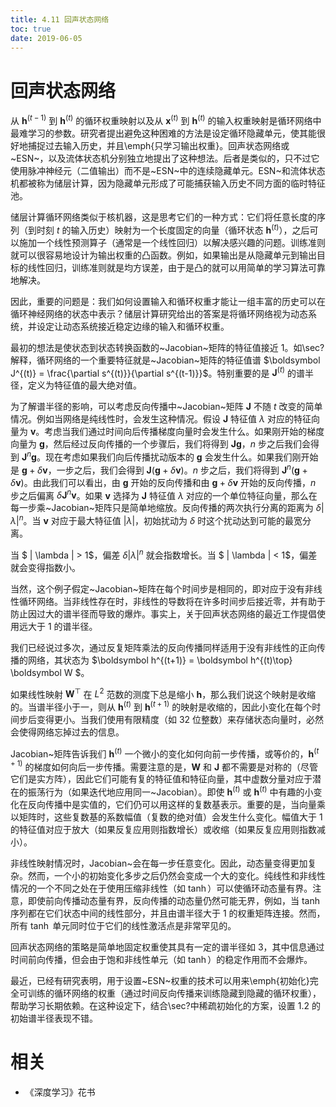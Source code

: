 ```yaml
---
title: 4.11 回声状态网络
toc: true
date: 2019-06-05
---
```


# 回声状态网络

从 $\boldsymbol h^{(t-1)}$ 到 $\boldsymbol h^{(t)}$ 的循环权重映射以及从 $\boldsymbol x^{(t)}$ 到 $\boldsymbol h^{(t)}$ 的输入权重映射是循环网络中最难学习的参数。研究者提出避免这种困难的方法是设定循环隐藏单元，使其能很好地捕捉过去输入历史，并且\emph{只学习输出权重}。回声状态网络或~ESN~，以及流体状态机分别独立地提出了这种想法。后者是类似的，只不过它使用脉冲神经元（二值输出）而不是~ESN~中的连续隐藏单元。ESN~和流体状态机都被称为储层计算，因为隐藏单元形成了可能捕获输入历史不同方面的临时特征池。


储层计算循环网络类似于核机器，这是思考它们的一种方式：它们将任意长度的序列（到时刻 $t$ 的输入历史）映射为一个长度固定的向量（循环状态 $\boldsymbol h^{(t)}$），之后可以施加一个线性预测算子（通常是一个线性回归）以解决感兴趣的问题。训练准则就可以很容易地设计为输出权重的凸函数。例如，如果输出是从隐藏单元到输出目标的线性回归，训练准则就是均方误差，由于是凸的就可以用简单的学习算法可靠地解决。

因此，重要的问题是：我们如何设置输入和循环权重才能让一组丰富的历史可以在循环神经网络的状态中表示？储层计算研究给出的答案是将循环网络视为动态系统，并设定让动态系统接近稳定边缘的输入和循环权重。

最初的想法是使状态到状态转换函数的~Jacobian~矩阵的特征值接近 1。如\sec?解释，循环网络的一个重要特征就是~Jacobian~矩阵的特征值谱 $\boldsymbol J^{(t)} = \frac{\partial s^{(t)}}{\partial s^{(t-1)}}$。特别重要的是 $\boldsymbol J^{(t)}$ 的谱半径，定义为特征值的最大绝对值。

为了解谱半径的影响，可以考虑反向传播中~Jacobian~矩阵 $\boldsymbol J$ 不随 $t$ 改变的简单情况。例如当网络是纯线性时，会发生这种情况。假设 $\boldsymbol J$ 特征值 $\lambda$ 对应的特征向量为 $\boldsymbol v$。考虑当我们通过时间向后传播梯度向量时会发生什么。如果刚开始的梯度向量为 $\boldsymbol g$，然后经过反向传播的一个步骤后，我们将得到 $\boldsymbol J \boldsymbol g$，$n$ 步之后我们会得到 $\boldsymbol J^n \boldsymbol g$。现在考虑如果我们向后传播扰动版本的 $\boldsymbol g$ 会发生什么。如果我们刚开始是 $\boldsymbol g + \delta \boldsymbol v$，一步之后，我们会得到 $\boldsymbol J(\boldsymbol g + \delta \boldsymbol v)$。$n$ 步之后，我们将得到 $\boldsymbol J^n(\boldsymbol g + \delta \boldsymbol v)$。由此我们可以看出，由 $\boldsymbol g$ 开始的反向传播和由 $\boldsymbol g+\delta \boldsymbol v$ 开始的反向传播，$n$ 步之后偏离 $\delta \boldsymbol J^n \boldsymbol v$。如果 $\boldsymbol v$ 选择为 $\boldsymbol J$ 特征值 $\lambda$ 对应的一个单位特征向量，那么在每一步乘~Jacobian~矩阵只是简单地缩放。反向传播的两次执行分离的距离为 $\delta | \lambda |^n$。当 $\boldsymbol v$ 对应于最大特征值 $|\lambda|$，初始扰动为 $\delta$ 时这个扰动达到可能的最宽分离。

当 $ | \lambda | > 1$，偏差 $\delta | \lambda |^n$ 就会指数增长。当 $ | \lambda | < 1$，偏差就会变得指数小。


当然，这个例子假定~Jacobian~矩阵在每个时间步是相同的，即对应于没有非线性循环网络。当非线性存在时，非线性的导数将在许多时间步后接近零，并有助于防止因过大的谱半径而导致的爆炸。事实上，关于回声状态网络的最近工作提倡使用远大于 1 的谱半径。

我们已经说过多次，通过反复矩阵乘法的反向传播同样适用于没有非线性的正向传播的网络，其状态为 $\boldsymbol h^{(t+1)} = \boldsymbol h^{(t)\top} \boldsymbol W $。

如果线性映射 $\boldsymbol W^\top$ 在 $L^2$ 范数的测度下总是缩小 $\boldsymbol h$，那么我们说这个映射是收缩的。当谱半径小于一，则从 $\boldsymbol h^{(t)}$ 到 $\boldsymbol h^{(t+1)}$ 的映射是收缩的，因此小变化在每个时间步后变得更小。当我们使用有限精度（如 32 位整数）来存储状态向量时，必然会使得网络忘掉过去的信息。

Jacobian~矩阵告诉我们 $\boldsymbol h^{(t)}$ 一个微小的变化如何向前一步传播，或等价的，$\boldsymbol h^{(t+1)}$ 的梯度如何向后一步传播。需要注意的是，$\boldsymbol W$ 和 $\boldsymbol J$ 都不需要是对称的（尽管它们是实方阵），因此它们可能有复的特征值和特征向量，其中虚数分量对应于潜在的振荡行为（如果迭代地应用同一~Jacobian）。即使 $\boldsymbol h^{(t)}$ 或 $\boldsymbol h^{(t)}$ 中有趣的小变化在反向传播中是实值的，它们仍可以用这样的复数基表示。重要的是，当向量乘以矩阵时，这些复数基的系数幅值（复数的绝对值）会发生什么变化。幅值大于 1 的特征值对应于放大（如果反复应用则指数增长）或收缩（如果反复应用则指数减小）。

非线性映射情况时，Jacobian~会在每一步任意变化。因此，动态量变得更加复杂。然而，一个小的初始变化多步之后仍然会变成一个大的变化。纯线性和非线性情况的一个不同之处在于使用压缩非线性（如 $\tanh$）可以使循环动态量有界。注意，即使前向传播动态量有界，反向传播的动态量仍然可能无界，例如，当 $\tanh$ 序列都在它们状态中间的线性部分，并且由谱半径大于 1 的权重矩阵连接。然而，所有 $\tanh$ 单元同时位于它们的线性激活点是非常罕见的。


回声状态网络的策略是简单地固定权重使其具有一定的谱半径如 3，其中信息通过时间前向传播，但会由于饱和非线性单元（如 $\tanh$）的稳定作用而不会爆炸。

最近，已经有研究表明，用于设置~ESN~权重的技术可以用来\emph{初始化}完全可训练的循环网络的权重（通过时间反向传播来训练隐藏到隐藏的循环权重），帮助学习长期依赖。在这种设定下，结合\sec?中稀疏初始化的方案，设置 $1.2$ 的初始谱半径表现不错。



# 相关

- 《深度学习》花书
